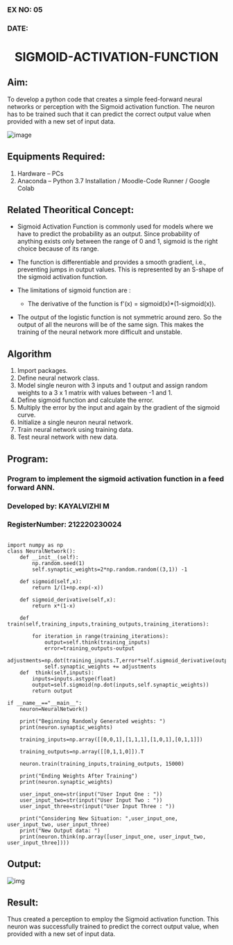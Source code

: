 ### EX NO: 05
### DATE: 

# <p align="center">SIGMOID-ACTIVATION-FUNCTION</p>

## Aim:
  To develop a python code that creates a simple feed-forward neural networks or perception with the Sigmoid activation function. The neuron has to be trained such that it can predict the correct output value when provided with a new set of input data.
  
 ![image](https://user-images.githubusercontent.com/93023609/162692440-f59e7ad2-0414-4ddb-8640-fede7a0655f2.png)

## Equipments Required:
1. Hardware – PCs
2. Anaconda – Python 3.7 Installation / Moodle-Code Runner / Google Colab

## Related Theoritical Concept:

-  Sigmoid Activation Function is commonly used for models where we have to predict the probability as an output. Since probability of anything exists only between the range of 0 and 1, sigmoid is the right choice because of its range.

- The function is differentiable and provides a smooth gradient, i.e., preventing jumps in output values. This is represented by an S-shape of the sigmoid activation function.

- The limitations of sigmoid function are : 
     - The derivative of the function is f'(x) = sigmoid(x)*(1-sigmoid(x)).

- The output of the logistic function is not symmetric around zero. So the output of all the neurons will be of the same sign. This makes the training of the neural network more difficult and unstable.

## Algorithm

1. Import packages.
2. Define neural network class.
3. Model single neuron with 3 inputs and 1 output and assign random weights to a 3 x 1 matrix with values between -1 and 1.
4. Define sigmoid function and calculate the error.
5. Multiply the error by the input and again by the gradient of the sigmoid curve.
6. Initialize a single neuron neural network.
7. Train neural network using training data.
8. Test neural network with new data.

## Program:

### Program to implement the sigmoid activation function in a feed forward ANN.
### Developed by: KAYALVIZHI M
### RegisterNumber:  212220230024
```python3

import numpy as np
class NeuralNetwork():
    def __init__(self):
        np.random.seed(1)
        self.synaptic_weights=2*np.random.random((3,1)) -1
        
    def sigmoid(self,x):
        return 1/(1+np.exp(-x))
    
    def sigmoid_derivative(self,x):
        return x*(1-x)
    
    def train(self,training_inputs,training_outputs,training_iterations):
        
        for iteration in range(training_iterations):
            output=self.think(training_inputs)
            error=training_outputs-output
            adjustments=np.dot(training_inputs.T,error*self.sigmoid_derivative(output))
            self.synaptic_weights += adjustments
    def  think(self,inputs):
        inputs=inputs.astype(float)
        output=self.sigmoid(np.dot(inputs,self.synaptic_weights))
        return output

if __name__=="__main__":
    neuron=NeuralNetwork()
    
    print("Beginning Randomly Generated weights: ")
    print(neuron.synaptic_weights)
    
    training_inputs=np.array([[0,0,1],[1,1,1],[1,0,1],[0,1,1]])
    
    training_outputs=np.array([[0,1,1,0]]).T
    
    neuron.train(training_inputs,training_outputs, 15000)
    
    print("Ending Weights After Training")
    print(neuron.synaptic_weights)
    
    user_input_one=str(input("User Input One : "))
    user_input_two=str(input("User Input Two : "))
    user_input_three=str(input("User Input Three : "))
    
    print("Considering New Situation: ",user_input_one, user_input_two, user_input_three)
    print("New Output data: ")
    print(neuron.think(np.array([user_input_one, user_input_two, user_input_three])))

```
## Output:

![img](https://user-images.githubusercontent.com/75413726/168847773-79fb68b2-81d5-4dc1-a1ed-8c3a866f2231.jpg)



## Result:

Thus created a perception to employ the Sigmoid activation function. This neuron was successfully trained to predict the correct output value, when provided with a new set of input data.
